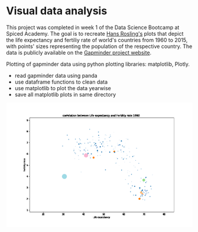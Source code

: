 # Visual data analysis
This project was completed in week 1 of the Data Science Bootcamp at Spiced Academy.
The goal is to recreate [Hans Rosling's](https://youtu.be/fTznEIZRkLg) plots that depict the life expectancy and fertiliy rate of world's countries from 1960 to 2015, with points' sizes representing the population of the respective country. The data is publicly available on the [Gapminder project website](https://www.gapminder.org/data/).

Plotting of gapminder data using python plotting libraries: matplotlib, Plotly.
- read gapminder data using panda
- use dataframe functions to clean data
- use matplotlib to plot the data yearwise
- save all matplotlib plots in same directory

![graph](output.gif)
